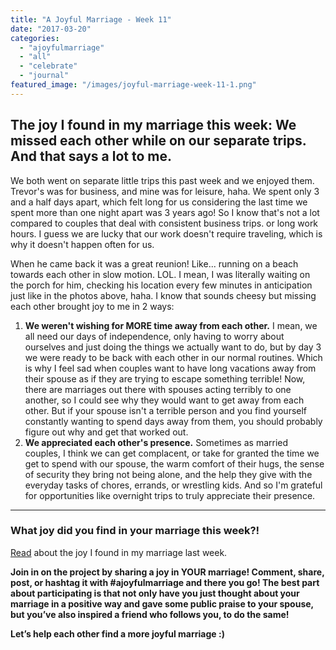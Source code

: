 ```yaml
---
title: "A Joyful Marriage - Week 11"
date: "2017-03-20"
categories: 
  - "ajoyfulmarriage"
  - "all"
  - "celebrate"
  - "journal"
featured_image: "/images/joyful-marriage-week-11-1.png"
---
```


## The joy I found in my marriage this week: We missed each other while on our separate trips. And that says a lot to me.

We both went on separate little trips this past week and we enjoyed them. Trevor's was for business, and mine was for leisure, haha. We spent only 3 and a half days apart, which felt long for us considering the last time we spent more than one night apart was 3 years ago! So I know that's not a lot compared to couples that deal with consistent business trips. or long work hours. I guess we are lucky that our work doesn't require traveling, which is why it doesn't happen often for us.

When he came back it was a great reunion! Like... running on a beach towards each other in slow motion. LOL. I mean, I was literally waiting on the porch for him, checking his location every few minutes in anticipation just like in the photos above, haha. I know that sounds cheesy but missing each other brought joy to me in 2 ways:

1. **We weren't wishing for MORE time away from each other.** I mean, we all need our days of independence, only having to worry about ourselves and just doing the things we actually want to do, but by day 3 we were ready to be back with each other in our normal routines. Which is why I feel sad when couples want to have long vacations away from their spouse as if they are trying to escape something terrible! Now, there are marriages out there with spouses acting terribly to one another, so I could see why they would want to get away from each other. But if your spouse isn't a terrible person and you find yourself constantly wanting to spend days away from them, you should probably figure out why and get that worked out.
2. **We appreciated each other's presence.** Sometimes as married couples, I think we can get complacent, or take for granted the time we get to spend with our spouse, the warm comfort of their hugs, the sense of security they bring not being alone, and the help they give with the everyday tasks of chores, errands, or wrestling kids. And so I'm grateful for opportunities like overnight trips to truly appreciate their presence.

* * *

### What joy did you find in your marriage this week?!

[Read](http://freshlymarried.com/ajoyfulmarriage-week-10/) about the joy I found in my marriage last week.

**Join in on the project by sharing a joy in YOUR marriage! Comment, share, post, or hashtag it with #ajoyfulmarriage and there you go! The best part about participating is that not only have you just thought about your marriage in a positive way and gave some public praise to your spouse, but you’ve also inspired a friend who follows you, to do the same!**

**Let’s help each other find a more joyful marriage :)**
